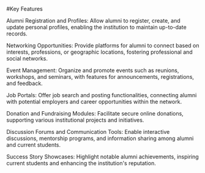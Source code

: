 
#Key Features 

Alumni Registration and Profiles: Allow alumni to register, create, and update personal profiles, enabling the institution to maintain up-to-date records.

Networking Opportunities: Provide platforms for alumni to connect based on interests, professions, or geographic locations, fostering professional and social networks.

Event Management: Organize and promote events such as reunions, workshops, and seminars, with features for announcements, registrations, and feedback.

Job Portals: Offer job search and posting functionalities, connecting alumni with potential employers and career opportunities within the network.

Donation and Fundraising Modules: Facilitate secure online donations, supporting various institutional projects and initiatives.

Discussion Forums and Communication Tools: Enable interactive discussions, mentorship programs, and information sharing among alumni and current students.

Success Story Showcases: Highlight notable alumni achievements, inspiring current students and enhancing the institution's reputation.
